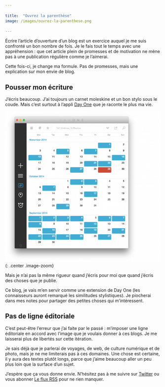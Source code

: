 ```yaml
---

title:  "Ouvrez la parenthèse"
image: /images/ouvrez-la-parenthese.png

---
```


Écrire l’article d’ouverture d’un blog est un exercice auquel je me suis confronté un bon nombre de fois. Je le fais tout le temps avec une appréhension : que cet article plein de promesses et de motivation ne mène pas à une publication régulière comme je l’aimerai.

Cette fois-ci, je change ma formule. Pas de promesses, mais une explication sur mon envie de blog.

## Pousser mon écriture

J’écris beaucoup. J’ai toujours un carnet moleskine et un bon stylo sous le coude. Mais c’est surtout à l’appli [Day One](http://dayoneapp.com/) que je raconte le plus ma vie.

![Day One](/images/ouvrez-la-parenthese.png "Au moins une idée importante par jour en bleu"){: .center .image-zoom}


Mais je n’ai pas la même rigueur quand j’écris pour moi que quand j’écris des choses que je publie.

Ce blog, je vais m’en servir comme une extension de Day One (les connaisseurs auront remarqué les similitudes stylistiques). Je piocherai dans mes notes pour partager des petites choses qui m’intéressent.

## Pas de ligne éditoriale

C’est peut-être l’erreur que j’ai faite par le passé : m’imposer une ligne éditoriale en accord avec l’image que je voulais donner à ces blogs. Je me laisserai plus de libertés sur cette itération.

Je sais déjà que je parlerai de voyages, de web, de culture numérique et de photo, mais je ne me limiterais pas à ces domaines. Une chose est certaine, il y aura des textes plutôt longs, parce que j’aime beaucoup aller un peu plus loin que la surface d’un sujet.

J’espère que ça vous donne envie. N’hésitez pas à me suivre sur [Twitter](https://twitter.com/nineties_panda) ou vous abonner [Le flux RSS](../feed.xml) pour ne rien manquer.